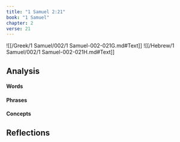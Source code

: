 ```yaml
---
title: "1 Samuel 2:21"
book: "1 Samuel"
chapter: 2
verse: 21
---
```

![[/Greek/1 Samuel/002/1 Samuel-002-021G.md#Text]]
![[/Hebrew/1 Samuel/002/1 Samuel-002-021H.md#Text]]

## Analysis

#### Words

#### Phrases

#### Concepts

## Reflections
